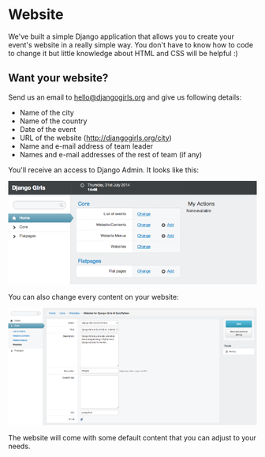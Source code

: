 # Website

We've built a simple Django application that allows you to create your event's website in a really simple way. You don't have to know how to code to change it but little knowledge about HTML and CSS will be helpful :)

## Want your website?

Send us an email to [hello@djangogirls.org](mailto:hello@djangogirls.org) and give us following details:

- Name of the city
- Name of the country
- Date of the event
- URL of the website (http://djangogirls.org/city)
- Name and e-mail address of team leader
- Names and e-mail addresses of the rest of team (if any)

You'll receive an access to Django Admin. It looks like this:

![](images/1.png)

You can also change every content on your website:

![](images/2.png)

The website will come with some default content that you can adjust to your needs.
